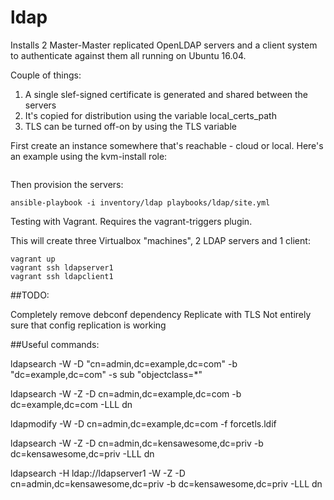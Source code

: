 # ldap

Installs 2 Master-Master replicated OpenLDAP servers and a client system to authenticate against them all running on Ubuntu 16.04.

Couple of things:
1) A single slef-signed certificate is generated and shared between the servers
2) It's copied for distribution using the variable local_certs_path
3) TLS can be turned off-on by using the TLS variable

First create an instance somewhere that's reachable - cloud or local. Here's an example using the kvm-install role:

```ansible-playbook -i "power2.kensnet.priv," --extra-vars "vm_hostname=ldap1" playbooks/kvm-install/site.yml
```

Then provision the servers:

```
ansible-playbook -i inventory/ldap playbooks/ldap/site.yml
```

Testing with Vagrant. Requires the vagrant-triggers plugin.

This will create three Virtualbox "machines", 2 LDAP servers and 1 client:

```
vagrant up
vagrant ssh ldapserver1
vagrant ssh ldapclient1
```


##TODO:

Completely remove debconf dependency
Replicate with TLS
Not entirely sure that config replication is working

##Useful commands:

ldapsearch -W -D "cn=admin,dc=example,dc=com" -b "dc=example,dc=com" -s sub "objectclass=*"

ldapsearch -W -Z -D cn=admin,dc=example,dc=com -b dc=example,dc=com -LLL dn

ldapmodify -W -D cn=admin,dc=example,dc=com -f forcetls.ldif

ldapsearch -W -Z -D cn=admin,dc=kensawesome,dc=priv -b dc=kensawesome,dc=priv -LLL dn

ldapsearch -H ldap://ldapserver1 -W -Z -D cn=admin,dc=kensawesome,dc=priv -b dc=kensawesome,dc=priv -LLL dn